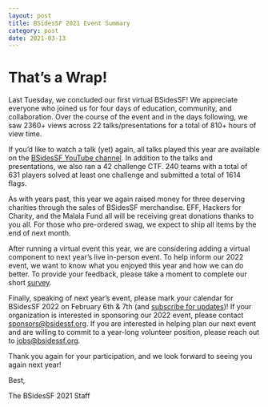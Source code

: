```yaml
---
layout: post
title: BSidesSF 2021 Event Summary
category: post
date: 2021-03-13
---
```


# That’s a Wrap!

Last Tuesday, we concluded our first virtual BSidesSF! We appreciate everyone who joined us for four days of education, community, and collaboration. Over the course of the event and in the days following, we saw 2360+ views across 22 talks/presentations for a total of 810+ hours of view time.

If you’d like to watch a talk (yet) again, all talks played this year are available on the [BSidesSF YouTube channel](https://www.youtube.com/BSidesSFTV). In addition to the talks and presentations, we also ran a 42 challenge CTF. 240 teams with a total of 631 players solved at least one challenge and submitted a total of 1614 flags.

As with years past, this year we again raised money for three deserving charities through the sales of BSidesSF merchandise. EFF, Hackers for Charity, and the Malala Fund all will be receiving great donations thanks to you all. For those who pre-ordered swag, we expect to ship all items by the end of next month.

After running a virtual event this year, we are considering adding a virtual component to next year’s live in-person event. To help inform our 2022 event, we want to know what you enjoyed this year and how we can do better. To provide your feedback, please take a moment to complete our short [survey](/feedback).

Finally, speaking of next year’s event, please mark your calendar for BSidesSF 2022 on February 6th & 7th (and [subscribe for updates](/subscribe.html))! If your organization is interested in sponsoring our 2022 event, please contact [sponsors@bsidessf.org](mailto:sponsors@bsidessf.org). If you are interested in helping plan our next event and are willing to commit to a year-long volunteer position, please reach out to [jobs@bsidessf.org](mailto:jobs@bsidessf.org?subject=I+want+to+help+plan+BSidesSF+2022).

Thank you again for your participation, and we look forward to seeing you again next year!

Best,

The BSidesSF 2021 Staff
